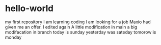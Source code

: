 # hello-world
my first repository
I am learning coding
I am looking for a job
Maxio had given me an offer.
I edited again
A little modification in main
a big modifacation in branch
today is sunday
yesterday was sateday
tomorow is monday
